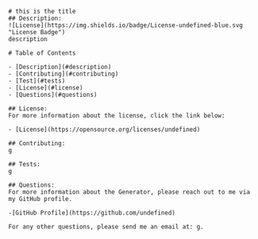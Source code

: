 
    # this is the title
    ## Description:
    ![License](https://img.shields.io/badge/License-undefined-blue.svg "License Badge")
    description

    # Table of Contents
    
    - [Description](#description)
    - [Contributing](#contributing)
    - [Test](#tests)
    - [License](#license)
    - [Questions](#questions)

    ## License:
    For more information about the license, click the link below:

    - [License](https://opensource.org/licenses/undefined)

    ## Contributing:
    g

    ## Tests:
    g

    ## Questions:
    For more information about the Generator, please reach out to me via my GitHub profile.

    -[GitHub Profile](https://github.com/undefined)

    For any other questions, please send me an email at: g.
  